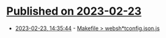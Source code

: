 # [Published on 2023-02-23](index.md)

* [2023-02-23, 14:35:44](https://lobste.rs/s/mtw9kb/makefile_websh_tconfig_json_js) - [Makefile > websh*tconfig.json.js](http://len.falken.directory/web/makefile.txt)
